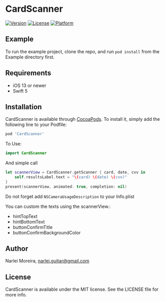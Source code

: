 # CardScanner
[![Version](https://img.shields.io/cocoapods/v/CardScanner.svg?style=flat)](https://cocoapods.org/pods/CardScanner)
[![License](https://img.shields.io/cocoapods/l/CardScanner.svg?style=flat)](https://cocoapods.org/pods/CardScanner)
[![Platform](https://img.shields.io/cocoapods/p/CardScanner.svg?style=flat)](https://cocoapods.org/pods/CardScanner)

## Example

To run the example project, clone the repo, and run `pod install` from the Example directory first.

## Requirements

- iOS 13 or newer
- Swift 5

## Installation

CardScanner is available through [CocoaPods](https://cocoapods.org). To install
it, simply add the following line to your Podfile:

```ruby
pod 'CardScanner'
```

To Use:


```Swift
import CardScanner 
```

And simple call 

```Swift
let scannerView = CardScanner.getScanner { card, date, cvv in
    self.resultsLabel.text = "\(card) \(date) \(cvv)"
}
present(scannerView, animated: true, completion: nil)
```

Do not forget add `NSCameraUsageDescription` to your Info.plist

You can custom the texts using the scannerView.:
- hintTopText
- hintBottomText
- buttonConfirmTitle
- buttonConfirmBackgroundColor

## Author

Narlei Moreira, narlei.guitar@gmail.com

## License

CardScanner is available under the MIT license. See the LICENSE file for more info.

